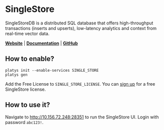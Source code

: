 # SingleStore

SingleStoreDB is a distributed SQL database that offers high-throughput transactions (inserts and upserts), low-latency analytics and context from real-time vector data.

**[Website](https://www.singlestore.com/)** | **[Documentation](https://docs.singlestore.com/)** | **[GitHub](https://github.com/singlestore-labs/singlestoredb-dev-image)**

## How to enable?

```
platys init --enable-services SINGLE_STORE
platys gen
```

Add the Free License to `SINGLE_STORE_LICENSE`. You can [sign up](https://www.singlestore.com/try-free/) for a free SingleStore license.

## How to use it?

Navigate to <http://10.156.72.248:28351> to run the SingleStore UI. Login with password `abc123!`.